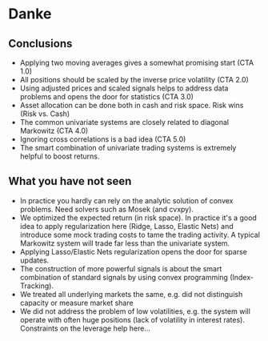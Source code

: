 # Danke

## Conclusions

* Applying two moving averages gives a somewhat promising start (CTA 1.0)
* All positions should be scaled by the inverse price volatility (CTA 2.0)
* Using adjusted prices and scaled signals helps to address data problems
  and opens the door for statistics (CTA 3.0)
* Asset allocation can be done both in cash and risk space.
  Risk wins (Risk vs. Cash)
* The common univariate systems are closely related to diagonal Markowitz (CTA 4.0)
* Ignoring cross correlations is a bad idea (CTA 5.0)
* The smart combination of univariate trading systems is extremely helpful to
  boost returns.

## What you have not seen

* In practice you hardly can rely on the analytic solution of convex problems.
  Need solvers such as Mosek (and cvxpy).
* We optimized the expected return (in risk space). In practice it's a good idea
  to apply regularization here (Ridge, Lasso, Elastic Nets) and introduce some
  mock trading costs to tame the trading activity. A typical Markowitz system
  will trade far less than the univariate system.
* Applying Lasso/Elastic Nets regularization opens the door for sparse updates.
* The construction of more powerful signals is about the smart combination of
  standard signals by using convex programming (Index-Tracking).
* We treated all underlying markets the same, e.g. did not distinguish capacity
  or measure market share
* We did not address the problem of low volatilities, e.g. the system will
  operate with often huge positions (lack of volatility in interest rates).
  Constraints on the leverage help here...
